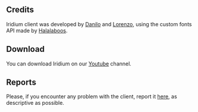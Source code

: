 ## Credits
Iridium client was developed by [Danilo](https://github.com/Azureeee/) and [Lorenzo](https://github.com/SaylonJ), using the custom fonts API made by [Halalaboos](https://github.com/Huzuni/).

## Download
You can download Iridium on our [Youtube](https://www.youtube.com/channel/UCfR7Grb3NE9UCexwgsGh6qw/) channel.

## Reports
Please, if you encounter any problem with the client, report it [here](https://github.com/Azureeee/Azure-Client/issues/), as descriptive as possible.
